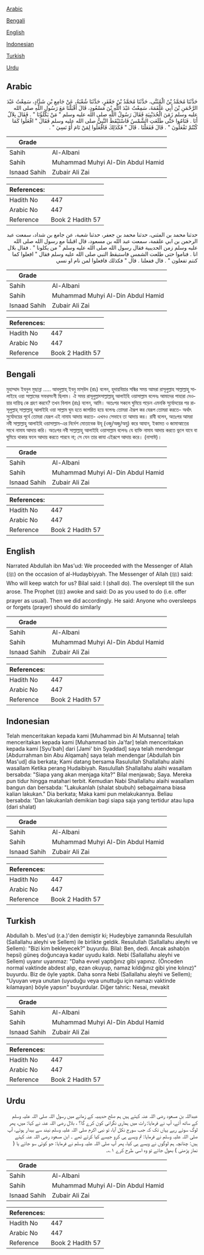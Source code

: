 [Arabic](#arabic)

[Bengali](#bengali)

[English](#english)

[Indonesian](#indonesian)

[Turkish](#turkish)

[Urdu](#urdu)

## Arabic


<div dir="rtl" lang="ar" style={{fontSize:'larger',backgroundColor:'#f8f9fa',padding:20}}>
حَدَّثَنَا مُحَمَّدُ بْنُ الْمُثَنَّى، حَدَّثَنَا مُحَمَّدُ بْنُ جَعْفَرٍ، حَدَّثَنَا شُعْبَةُ، عَنْ جَامِعِ بْنِ شَدَّادٍ، سَمِعْتُ عَبْدَ الرَّحْمَنِ بْنَ أَبِي عَلْقَمَةَ، سَمِعْتُ عَبْدَ اللَّهِ بْنَ مَسْعُودٍ، قَالَ أَقْبَلْنَا مَعَ رَسُولِ اللَّهِ صلى الله عليه وسلم زَمَنَ الْحُدَيْبِيَةِ فَقَالَ رَسُولُ اللَّهِ صلى الله عليه وسلم ‏"‏ مَنْ يَكْلَؤُنَا ‏"‏ ‏.‏ فَقَالَ بِلاَلٌ أَنَا ‏.‏ فَنَامُوا حَتَّى طَلَعَتِ الشَّمْسُ فَاسْتَيْقَظَ النَّبِيُّ صلى الله عليه وسلم فَقَالَ ‏"‏ افْعَلُوا كَمَا كُنْتُمْ تَفْعَلُونَ ‏"‏ ‏.‏ قَالَ فَفَعَلْنَا ‏.‏ قَالَ ‏"‏ فَكَذَلِكَ فَافْعَلُوا لِمَنْ نَامَ أَوْ نَسِيَ ‏"‏ ‏.‏
</div>
<div style={{backgroundColor:'#f8f9fa',padding:20, marginBottom: 10}}><table> <thead> <tr> <th>Grade</th> <th></th> </tr> </thead> <tbody> <tr><td>Sahih</td><td>Al-Albani</td></tr><tr><td>Sahih</td><td>Muhammad Muhyi Al-Din Abdul Hamid</td></tr><tr><td>Isnaad Sahih</td><td>Zubair Ali Zai</td></tr></tbody></table><table> <thead> <tr> <th>References:</th> <th></th> </tr> </thead> <tbody><tr><td>Hadith No</td><td>447</td></tr><tr><td>Arabic No</td><td>447</td></tr><tr><td>Reference</td><td>Book 2 Hadith 57</td></tr></tbody></table></div>


<div dir="rtl" lang="ar" style={{fontSize:'larger',backgroundColor:'#f8f9fa',padding:20}}>
حدثنا محمد بن المثنى، حدثنا محمد بن جعفر، حدثنا شعبة، عن جامع بن شداد، سمعت عبد الرحمن بن ابي علقمة، سمعت عبد الله بن مسعود، قال اقبلنا مع رسول الله صلى الله عليه وسلم زمن الحديبية فقال رسول الله صلى الله عليه وسلم " من يكلونا " . فقال بلال انا . فناموا حتى طلعت الشمس فاستيقظ النبي صلى الله عليه وسلم فقال " افعلوا كما كنتم تفعلون " . قال ففعلنا . قال " فكذلك فافعلوا لمن نام او نسي
</div>
<div style={{backgroundColor:'#f8f9fa',padding:20, marginBottom: 10}}><table> <thead> <tr> <th>Grade</th> <th></th> </tr> </thead> <tbody> <tr><td>Sahih</td><td>Al-Albani</td></tr><tr><td>Sahih</td><td>Muhammad Muhyi Al-Din Abdul Hamid</td></tr><tr><td>Isnaad Sahih</td><td>Zubair Ali Zai</td></tr></tbody></table><table> <thead> <tr> <th>References:</th> <th></th> </tr> </thead> <tbody><tr><td>Hadith No</td><td>447</td></tr><tr><td>Arabic No</td><td>447</td></tr><tr><td>Reference</td><td>Book 2 Hadith 57</td></tr></tbody></table></div>

## Bengali


<div dir="ltr" lang="bn" style={{fontSize:'larger',backgroundColor:'#f8f9fa',padding:20}}>
মুহাম্মাদ ইবনুল মুছান্না ..... আবদুল্লাহ্ ইবনু মাস্উদ (রাঃ) বলেন, হুদায়বিয়ার সন্ধির সময় আমরা রাসূলুল্লাহ সাল্লাল্লাহু সালাইহে ওয়া সাল্লামের সফরসংগী ছিলাম। ঐ সময় রাসূলুল্লাহ্সাল্লাল্লাহু আলাইহি ওয়াসাল্লাম বলেনঃ আমাদের পাহারা দেওয়ার দায়িত্ব কে গ্রহণ করবে? তখন বিলাল (রাঃ) বলেন, আমি। অতঃপর সকলে ঘুমিয়ে পড়েন এমনকি সূর্যোদয়ের পর রাসূলুল্লাহ্ সাল্লাল্লাহু আলাইহি ওয়া সাল্লাম ঘুম হতে জাগরিত হয়ে বলেনঃ তোমরা ঐরূপ কর যেরূপ তোমরা করতে- অর্থাৎ সুর্যোদয়ের পূর্বে তোমরা যেরূপ এই নামায আদায় করতে- এখনও সেভাবে তা আদায় কর। রাবী বলেন, অতঃপর আমরা নবী সাল্লাল্লাহু আলাইহি ওয়াসাল্লাম-এর নির্দেশ মোতাবেক উযূ (ওজু/অজু/অযু) করে আযান, ইকামত ও জামাআতের সাথে নামায আদায় করি। অতঃপর নবী সাল্লাল্লাহু আলাইহি ওয়াসাল্লাম বলেনঃ যে ব্যক্তি নামায আদায় করতে ভুলে যাবে বা ঘুমিয়ে থাকার ফলে আদায় করতে পারবে না; সে যেন তার কাযা এইরূপে আদায় করে। (নাসাঈ)।
</div>
<div style={{backgroundColor:'#f8f9fa',padding:20, marginBottom: 10}}><table> <thead> <tr> <th>Grade</th> <th></th> </tr> </thead> <tbody> <tr><td>Sahih</td><td>Al-Albani</td></tr><tr><td>Sahih</td><td>Muhammad Muhyi Al-Din Abdul Hamid</td></tr><tr><td>Isnaad Sahih</td><td>Zubair Ali Zai</td></tr></tbody></table><table> <thead> <tr> <th>References:</th> <th></th> </tr> </thead> <tbody><tr><td>Hadith No</td><td>447</td></tr><tr><td>Arabic No</td><td>447</td></tr><tr><td>Reference</td><td>Book 2 Hadith 57</td></tr></tbody></table></div>

## English


<div dir="ltr" lang="en" style={{fontSize:'larger',backgroundColor:'#f8f9fa',padding:20}}>
Narrated Abdullah ibn Mas'ud: We proceeded with the Messenger of Allah (ﷺ) on the occasion of al-Hudaybiyyah. The Messenger of Allah (ﷺ) said: Who will keep watch for us? Bilal said: I (shall do). The overslept till the sun arose. The Prophet (ﷺ) awoke and said: Do as you used to do (i.e. offer prayer as usual). Then we did accordingly. He said: Anyone who oversleeps or forgets (prayer) should do similarly
</div>
<div style={{backgroundColor:'#f8f9fa',padding:20, marginBottom: 10}}><table> <thead> <tr> <th>Grade</th> <th></th> </tr> </thead> <tbody> <tr><td>Sahih</td><td>Al-Albani</td></tr><tr><td>Sahih</td><td>Muhammad Muhyi Al-Din Abdul Hamid</td></tr><tr><td>Isnaad Sahih</td><td>Zubair Ali Zai</td></tr></tbody></table><table> <thead> <tr> <th>References:</th> <th></th> </tr> </thead> <tbody><tr><td>Hadith No</td><td>447</td></tr><tr><td>Arabic No</td><td>447</td></tr><tr><td>Reference</td><td>Book 2 Hadith 57</td></tr></tbody></table></div>

## Indonesian


<div dir="ltr" lang="id" style={{fontSize:'larger',backgroundColor:'#f8f9fa',padding:20}}>
Telah menceritakan kepada kami [Muhammad bin Al Mutsanna] telah menceritakan kepada kami [Muhammad bin Ja'far] telah menceritakan kepada kami [Syu'bah] dari [Jami' bin Syaddad] saya telah mendengar [Abdurrahman bin Abu Alqamah] saya telah mendengar [Abdullah bin Mas'ud] dia berkata; Kami datang bersama Rasulullah Shallallahu alaihi wasallam Ketika perang Hudaibiyah. Rasulullah Shallallahu alaihi wasallam bersabda: "Siapa yang akan menjaga kita?" Bilal menjawab; Saya. Mereka pun tidur hingga matahari terbit. Kemudian Nabi Shallallahu alaihi wasallam bangun dan bersabda: "Lakukanlah (shalat sbubuh) sebagaimana biasa kalian lakukan." Dia berkata; Maka kami pun melakukannya. Beliau bersabda: 'Dan lakukanlah demikian bagi siapa saja yang tertidur atau lupa (dari shalat)
</div>
<div style={{backgroundColor:'#f8f9fa',padding:20, marginBottom: 10}}><table> <thead> <tr> <th>Grade</th> <th></th> </tr> </thead> <tbody> <tr><td>Sahih</td><td>Al-Albani</td></tr><tr><td>Sahih</td><td>Muhammad Muhyi Al-Din Abdul Hamid</td></tr><tr><td>Isnaad Sahih</td><td>Zubair Ali Zai</td></tr></tbody></table><table> <thead> <tr> <th>References:</th> <th></th> </tr> </thead> <tbody><tr><td>Hadith No</td><td>447</td></tr><tr><td>Arabic No</td><td>447</td></tr><tr><td>Reference</td><td>Book 2 Hadith 57</td></tr></tbody></table></div>

## Turkish


<div dir="ltr" lang="tr" style={{fontSize:'larger',backgroundColor:'#f8f9fa',padding:20}}>
Abdullah b. Mes'ud (r.a.)'den demiştir ki; Hudeybiye zamanında Resulullah (Sallallahu aleyhi ve Sellem) ile birlikte geldik. Resulullah (Sallallahu aleyhi ve Sellem): "Bizi kim bekleyecek?" buyurdu. Bilal: Ben, dedi. Ancak ashab(ın hepsi) güneş doğuncaya kadar uyudu kaldı. Nebi (Sallallahu aleyhi ve Sellem) uyanır uyanmaz: "Daha evvel yaptığınız gibi yapınız. (Önceden normal vaktinde abdest alıp, ezan okuyup, namaz kıldığınız gibi yine kılınız)" buyurdu. Biz de öyle yaptık. Daha sonra Nebi (Sallallahu aleyhi ve Sellem); "Uyuyan veya unutan (uyuduğu veya unuttuğu için namazı vaktinde kılamayan) böyle yapsın" buyurdular. Diğer tahric: Nesai, mevakit
</div>
<div style={{backgroundColor:'#f8f9fa',padding:20, marginBottom: 10}}><table> <thead> <tr> <th>Grade</th> <th></th> </tr> </thead> <tbody> <tr><td>Sahih</td><td>Al-Albani</td></tr><tr><td>Sahih</td><td>Muhammad Muhyi Al-Din Abdul Hamid</td></tr><tr><td>Isnaad Sahih</td><td>Zubair Ali Zai</td></tr></tbody></table><table> <thead> <tr> <th>References:</th> <th></th> </tr> </thead> <tbody><tr><td>Hadith No</td><td>447</td></tr><tr><td>Arabic No</td><td>447</td></tr><tr><td>Reference</td><td>Book 2 Hadith 57</td></tr></tbody></table></div>

## Urdu


<div dir="rtl" lang="ur" style={{fontSize:'larger',backgroundColor:'#f8f9fa',padding:20}}>
عبداللہ بن مسعود رضی اللہ عنہ کہتے ہیں ہم صلح حدیبیہ کے زمانے میں رسول اللہ صلی اللہ علیہ وسلم کے ساتھ آئے، آپ نے فرمایا: رات میں ہماری نگرانی کون کرے گا؟ ، بلال رضی اللہ عنہ نے کہا: میں، پھر لوگ سوئے رہے یہاں تک کہ جب سورج نکل آیا، تو نبی اکرم صلی اللہ علیہ وسلم نیند سے بیدار ہوئے، آپ صلی اللہ علیہ وسلم نے فرمایا: تم ویسے ہی کرو جیسے کیا کرتے تھے ۔ ابن مسعود رضی اللہ عنہ کہتے ہیں: چنانچہ ہم لوگوں نے ویسے ہی کیا، پھر آپ صلی اللہ علیہ وسلم نے فرمایا: جو کوئی سو جائے یا ( نماز پڑھنی ) بھول جائے تو وہ اسی طرح کرے ۱؎۔
</div>
<div style={{backgroundColor:'#f8f9fa',padding:20, marginBottom: 10}}><table> <thead> <tr> <th>Grade</th> <th></th> </tr> </thead> <tbody> <tr><td>Sahih</td><td>Al-Albani</td></tr><tr><td>Sahih</td><td>Muhammad Muhyi Al-Din Abdul Hamid</td></tr><tr><td>Isnaad Sahih</td><td>Zubair Ali Zai</td></tr></tbody></table><table> <thead> <tr> <th>References:</th> <th></th> </tr> </thead> <tbody><tr><td>Hadith No</td><td>447</td></tr><tr><td>Arabic No</td><td>447</td></tr><tr><td>Reference</td><td>Book 2 Hadith 57</td></tr></tbody></table></div>